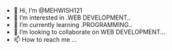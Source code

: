 - 👋 Hi, I’m @MEHWISH121
- 👀 I’m interested in .WEB DEVELOPMENT..
- 🌱 I’m currently learning .PROGRAMMING..
- 💞️ I’m looking to collaborate on WEB DEVELOPMENT...
- 📫 How to reach me ...

<!---
MEHWISH121/MEHWISH121 is a ✨ special ✨ repository because its `README.md` (this file) appears on your GitHub profile.
You can click the Preview link to take a look at your changes.
--->
